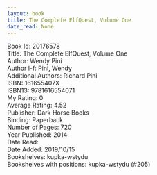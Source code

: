 ```yaml
---
layout: book
title: The Complete ElfQuest, Volume One
date_read: None
---
```


Book Id: 20176578<br />
Title: The Complete ElfQuest, Volume One<br />
Author: Wendy Pini<br />
Author l-f: Pini, Wendy<br />
Additional Authors: Richard Pini<br />
ISBN: 161655407X<br />
ISBN13: 9781616554071<br />
My Rating: 0<br />
Average Rating: 4.52<br />
Publisher: Dark Horse Books<br />
Binding: Paperback<br />
Number of Pages: 720<br />
Year Published: 2014<br />
Date Read: <br />
Date Added: 2019/10/15<br />
Bookshelves: kupka-wstydu<br />
Bookshelves with positions: kupka-wstydu (#205)<br />

